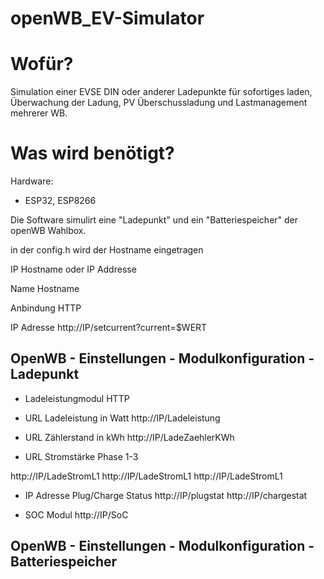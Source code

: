 # openWB_EV-Simulator


# Wofür?
Simulation einer EVSE DIN oder anderer Ladepunkte für sofortiges laden, Überwachung der Ladung, PV Überschussladung und Lastmanagement mehrerer WB.


# Was wird benötigt?
Hardware:

- ESP32, ESP8266

Die Software simulirt eine "Ladepunkt" und ein "Batteriespeicher" der openWB Wahlbox.

in der config.h wird der Hostname eingetragen 

IP Hostname oder IP Addresse


Name          Hostname

Anbindung     HTTP

IP Adresse    http://IP/setcurrent?current=$WERT

## OpenWB - Einstellungen - Modulkonfiguration - Ladepunkt

- Ladeleistungmodul HTTP

- URL Ladeleistung in Watt    http://IP/Ladeleistung


- URL Zählerstand in kWh        http://IP/LadeZaehlerKWh


- URL Stromstärke Phase 1-3

http://IP/LadeStromL1
http://IP/LadeStromL1
http://IP/LadeStromL1


- IP Adresse Plug/Charge Status
http://IP/plugstat
http://IP/chargestat


- SOC Modul
http://IP/SoC

## OpenWB - Einstellungen - Modulkonfiguration - Batteriespeicher










